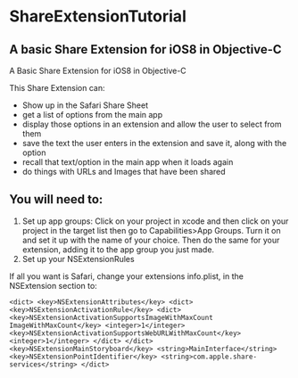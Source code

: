 ShareExtensionTutorial
======================

A basic Share Extension for iOS8 in Objective-C
------------------

A Basic Share Extension for iOS8 in Objective-C

This Share Extension can:

* Show up in the Safari Share Sheet
* get a list of options from the main app
* display those options in an extension and allow the user to select from them
* save the text the user enters in the extension and save it, along with the option
* recall that text/option in the main app when it loads again
* do things with URLs and Images that have been shared

You will need to:
-----------------

1. Set up app groups: Click on your project in xcode and then click on your project in the target list then go to Capabilities>App Groups. Turn it on and set it up with the name of your choice. Then do the same for your extension, adding it to the app group you just made.
2. Set up your NSExtensionRules

If all you want is Safari, change your extensions info.plist, in the NSExtension section to:

`
<dict>
<key>NSExtensionAttributes</key>
<dict>
<key>NSExtensionActivationRule</key>
<dict>
<key>NSExtensionActivationSupportsImageWithMaxCount
ImageWithMaxCount</key>
<integer>1</integer>
<key>NSExtensionActivationSupportsWebURLWithMaxCount</key>
<integer>1</integer>
</dict>
</dict>
<key>NSExtensionMainStoryboard</key>
<string>MainInterface</string>
<key>NSExtensionPointIdentifier</key>
<string>com.apple.share-services</string>
</dict>
`
